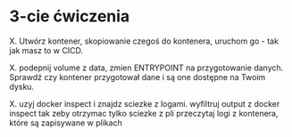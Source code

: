 # 3-cie ćwiczenia


X. Utwórz kontener, skopiowanie czegoś do kontenera, uruchom go - tak jak masz to w CICD.

X. podepnij volume z data, zmien ENTRYPOINT na przygotowanie danych. Sprawdź czy kontener przygotował dane i są one dostępne na Twoim dysku.

X. uzyj docker inspect i znajdz sciezke z logami. wyfiltruj output z docker inspect tak zeby otrzymac tylko sciezke z pli przeczytaj logi z kontenera, które są zapisywane w plikach
